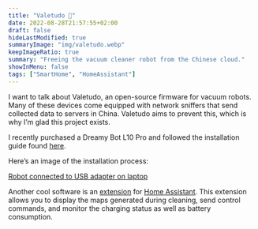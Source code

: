 ```yaml
---
title: "Valetudo 🤖"
date: 2022-08-28T21:57:55+02:00
draft: false
hideLastModified: true
summaryImage: "img/valetudo.webp"
keepImageRatio: true
summary: "Freeing the vacuum cleaner robot from the Chinese cloud."
showInMenu: false
tags: ["SmartHome", "HomeAssistant"]
---
```


I want to talk about Valetudo, an open-source firmware for vacuum robots. Many of these devices come equipped with network sniffers that send collected data to servers in China. Valetudo aims to prevent this, which is why I’m glad this project exists.

I recently purchased a Dreamy Bot L10 Pro and followed the installation guide found [here](https://valetudo.cloud/pages/installation/dreame.html#uart).

Here’s an image of the installation process:

[Robot connected to USB adapter on laptop](img/valetudo_flash.jpg)

Another cool software is an [extension](https://github.com/Hypfer/lovelace-valetudo-map-card) for [Home Assistant](https://www.home-assistant.io/). This extension allows you to display the maps generated during cleaning, send control commands, and monitor the charging status as well as battery consumption.
